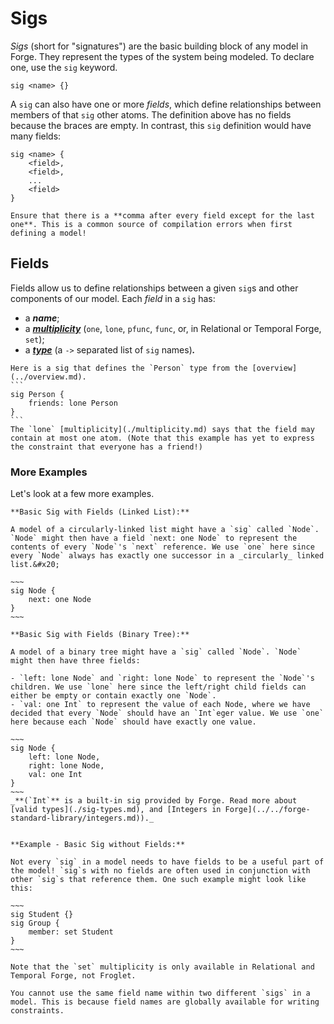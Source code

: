 # Sigs

_Sigs_ (short for "signatures") are the basic building block of any model in Forge. They represent the types of the system being modeled. To declare one, use the `sig` keyword. 

```
sig <name> {}
```

A `sig` can also have one or more _fields_, which define relationships between members of that `sig` other atoms. The definition above has no fields because the braces are empty. In contrast, this `sig` definition would have many fields:

```
sig <name> {
    <field>,
    <field>,
    ...
    <field>
}
```

```admonish note title="Syntax Note"
Ensure that there is a **comma after every field except for the last one**. This is a common source of compilation errors when first defining a model!
```

## Fields

Fields allow us to define relationships between a given `sig`s and other components of our model. Each _field_ in a `sig` has:

- a _**name**_;
- a [_**multiplicity**_](./multiplicity.md) (`one`, `lone`, `pfunc`, `func`, or, in Relational or Temporal Forge, `set`);
- a [_**type**_](sig-types.md) (a `->` separated list of `sig` names)_**.**_


~~~admonish example title="Example sig definition"
Here is a sig that defines the `Person` type from the [overview](../overview.md).
```
sig Person {
    friends: lone Person
}
```
The `lone` [multiplicity](./multiplicity.md) says that the field may contain at most one atom. (Note that this example has yet to express the constraint that everyone has a friend!)
~~~

### More Examples

Let's look at a few more examples.

```admonish example title="Example: Sig with one field"
**Basic Sig with Fields (Linked List):**

A model of a circularly-linked list might have a `sig` called `Node`. `Node` might then have a field `next: one Node` to represent the contents of every `Node`'s `next` reference. We use `one` here since every `Node` always has exactly one successor in a _circularly_ linked list.&#x20;

~~~
sig Node {
    next: one Node
}
~~~
```

```admonish example title="Example: Sig with multiple fields"
**Basic Sig with Fields (Binary Tree):**

A model of a binary tree might have a `sig` called `Node`. `Node` might then have three fields:

- `left: lone Node` and `right: lone Node` to represent the `Node`'s children. We use `lone` here since the left/right child fields can either be empty or contain exactly one `Node`.
- `val: one Int` to represent the value of each Node, where we have decided that every `Node` should have an `Int`eger value. We use `one` here because each `Node` should have exactly one value.

~~~
sig Node {
    left: lone Node,
    right: lone Node,
    val: one Int
}
~~~
_**(`Int`** is a built-in sig provided by Forge. Read more about [valid types](./sig-types.md), and [Integers in Forge](../../forge-standard-library/integers.md))._
```

```admonish example title="Example: Sig with No Fields"

**Example - Basic Sig without Fields:**

Not every `sig` in a model needs to have fields to be a useful part of the model! `sig`s with no fields are often used in conjunction with other `sig`s that reference them. One such example might look like this:

~~~
sig Student {}
sig Group {
    member: set Student
}
~~~

Note that the `set` multiplicity is only available in Relational and Temporal Forge, not Froglet.
```

```admonish warning title="Field names must be unique"
You cannot use the same field name within two different `sigs` in a model. This is because field names are globally available for writing constraints.
```

